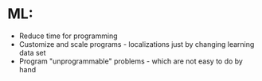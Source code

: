 # ML:
* Reduce time for programming
* Customize and scale programs - localizations just by changing learning data set
* Program "unprogrammable" problems - which are not easy to do by hand
